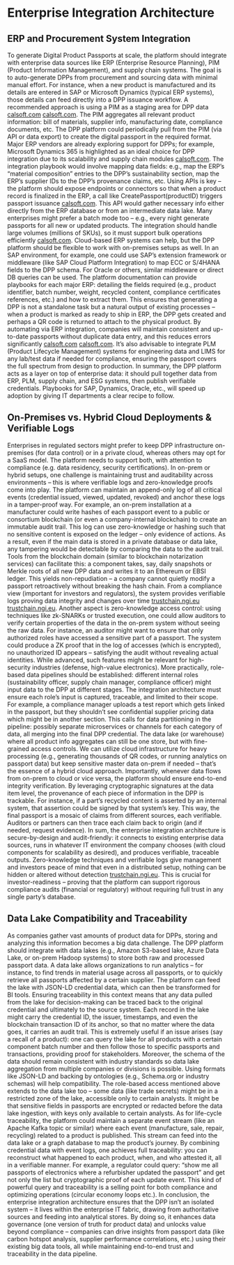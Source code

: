 # Enterprise Integration Architecture

## ERP and Procurement System Integration
To generate Digital Product Passports at scale, the platform should integrate with enterprise data sources like ERP (Enterprise Resource Planning), PIM (Product Information Management), and supply chain systems. The goal is to auto-generate DPPs from procurement and sourcing data with minimal manual effort. For instance, when a new product is manufactured and its details are entered in SAP or Microsoft Dynamics (typical ERP systems), those details can feed directly into a DPP issuance workflow. A recommended approach is using a PIM as a staging area for DPP data [calsoft.com](https://www.calsoft.com) [calsoft.com](https://www.calsoft.com). The PIM aggregates all relevant product information: bill of materials, supplier info, manufacturing date, compliance documents, etc. The DPP platform could periodically pull from the PIM (via API or data export) to create the digital passport in the required format. Major ERP vendors are already exploring support for DPPs; for example, Microsoft Dynamics 365 is highlighted as an ideal choice for DPP integration due to its scalability and supply chain modules [calsoft.com](https://www.calsoft.com). The integration playbook would involve mapping data fields: e.g., map the ERP’s “material composition” entries to the DPP’s sustainability section, map the ERP’s supplier IDs to the DPP’s provenance claims, etc. Using APIs is key – the platform should expose endpoints or connectors so that when a product record is finalized in the ERP, a call like CreatePassport(productID) triggers passport issuance [calsoft.com](https://www.calsoft.com). This API would gather necessary info either directly from the ERP database or from an intermediate data lake. Many enterprises might prefer a batch mode too – e.g., every night generate passports for all new or updated products. The integration should handle large volumes (millions of SKUs), so it must support bulk operations efficiently [calsoft.com](https://www.calsoft.com). Cloud-based ERP systems can help, but the DPP platform should be flexible to work with on-premises setups as well. In an SAP environment, for example, one could use SAP’s extension framework or middleware (like SAP Cloud Platform Integration) to map ECC or S/4HANA fields to the DPP schema. For Oracle or others, similar middleware or direct DB queries can be used. The platform documentation can provide playbooks for each major ERP: detailing the fields required (e.g., product identifier, batch number, weight, recycled content, compliance certificates references, etc.) and how to extract them. This ensures that generating a DPP is not a standalone task but a natural output of existing processes – when a product is marked as ready to ship in ERP, the DPP gets created and perhaps a QR code is returned to attach to the physical product. By automating via ERP integration, companies will maintain consistent and up-to-date passports without duplicate data entry, and this reduces errors significantly [calsoft.com](https://www.calsoft.com) [calsoft.com](https://www.calsoft.com). It’s also advisable to integrate PLM (Product Lifecycle Management) systems for engineering data and LIMS for any lab/test data if needed for compliance, ensuring the passport covers the full spectrum from design to production. In summary, the DPP platform acts as a layer on top of enterprise data: it should pull together data from ERP, PLM, supply chain, and ESG systems, then publish verifiable credentials. Playbooks for SAP, Dynamics, Oracle, etc., will speed up adoption by giving IT departments a clear recipe to follow.

## On-Premises vs. Hybrid Cloud Deployments & Verifiable Logs
Enterprises in regulated sectors might prefer to keep DPP infrastructure on-premises (for data control) or in a private cloud, whereas others may opt for a SaaS model. The platform needs to support both, with attention to compliance (e.g. data residency, security certifications). In on-prem or hybrid setups, one challenge is maintaining trust and auditability across environments – this is where verifiable logs and zero-knowledge proofs come into play. The platform can maintain an append-only log of all critical events (credential issued, viewed, updated, revoked) and anchor these logs in a tamper-proof way. For example, an on-prem installation at a manufacturer could write hashes of each passport event to a public or consortium blockchain (or even a company-internal blockchain) to create an immutable audit trail. This log can use zero-knowledge or hashing such that no sensitive content is exposed on the ledger – only evidence of actions. As a result, even if the main data is stored in a private database or data lake, any tampering would be detectable by comparing the data to the audit trail. Tools from the blockchain domain (similar to blockchain notarization services) can facilitate this: a component takes, say, daily snapshots or Merkle roots of all new DPP data and writes it to an Ethereum or EBSI ledger. This yields non-repudiation – a company cannot quietly modify a passport retroactively without breaking the hash chain. From a compliance view (important for investors and regulators), the system provides verifiable logs proving data integrity and changes over time [trustchain.ngi.eu](https://trustchain.ngi.eu) [trustchain.ngi.eu](https://trustchain.ngi.eu). Another aspect is zero-knowledge access control: using techniques like zk-SNARKs or trusted execution, one could allow auditors to verify certain properties of the data in the on-prem system without seeing the raw data. For instance, an auditor might want to ensure that only authorized roles have accessed a sensitive part of a passport. The system could produce a ZK proof that in the log of accesses (which is encrypted), no unauthorized ID appears – satisfying the audit without revealing actual identities. While advanced, such features might be relevant for high-security industries (defense, high-value electronics). More practically, role-based data pipelines should be established: different internal roles (sustainability officer, supply chain manager, compliance officer) might input data to the DPP at different stages. The integration architecture must ensure each role’s input is captured, traceable, and limited to their scope. For example, a compliance manager uploads a test report which gets linked in the passport, but they shouldn’t see confidential supplier pricing data which might be in another section. This calls for data partitioning in the pipeline: possibly separate microservices or channels for each category of data, all merging into the final DPP credential. The data lake (or warehouse) where all product info aggregates can still be one store, but with fine-grained access controls. We can utilize cloud infrastructure for heavy processing (e.g., generating thousands of QR codes, or running analytics on passport data) but keep sensitive master data on-prem if needed – that’s the essence of a hybrid cloud approach. Importantly, whenever data flows from on-prem to cloud or vice versa, the platform should ensure end-to-end integrity verification. By leveraging cryptographic signatures at the data item level, the provenance of each piece of information in the DPP is trackable. For instance, if a part’s recycled content is asserted by an internal system, that assertion could be signed by that system’s key. This way, the final passport is a mosaic of claims from different sources, each verifiable. Auditors or partners can then trace each claim back to origin (and if needed, request evidence). In sum, the enterprise integration architecture is secure-by-design and audit-friendly: it connects to existing enterprise data sources, runs in whatever IT environment the company chooses (with cloud components for scalability as desired), and produces verifiable, traceable outputs. Zero-knowledge techniques and verifiable logs give management and investors peace of mind that even in a distributed setup, nothing can be hidden or altered without detection [trustchain.ngi.eu](https://trustchain.ngi.eu). This is crucial for investor-readiness – proving that the platform can support rigorous compliance audits (financial or regulatory) without requiring full trust in any single party’s database.

## Data Lake Compatibility and Traceability
As companies gather vast amounts of product data for DPPs, storing and analyzing this information becomes a big data challenge. The DPP platform should integrate with data lakes (e.g., Amazon S3-based lake, Azure Data Lake, or on-prem Hadoop systems) to store both raw and processed passport data. A data lake allows organizations to run analytics – for instance, to find trends in material usage across all passports, or to quickly retrieve all passports affected by a certain supplier. The platform can feed the lake with JSON-LD credential data, which can then be transformed for BI tools. Ensuring traceability in this context means that any data pulled from the lake for decision-making can be traced back to the original credential and ultimately to the source system. Each record in the lake might carry the credential ID, the issuer, timestamps, and even the blockchain transaction ID of its anchor, so that no matter where the data goes, it carries an audit trail. This is extremely useful if an issue arises (say a recall of a product): one can query the lake for all products with a certain component batch number and then follow those to specific passports and transactions, providing proof for stakeholders. Moreover, the schema of the data should remain consistent with industry standards so data lake aggregation from multiple companies or divisions is possible. Using formats like JSON-LD and backing by ontologies (e.g., Schema.org or industry schemas) will help compatibility. The role-based access mentioned above extends to the data lake too – some data (like trade secrets) might be in a restricted zone of the lake, accessible only to certain analysts. It might be that sensitive fields in passports are encrypted or redacted before the data lake ingestion, with keys only available to certain analysts. As for life-cycle traceability, the platform could maintain a separate event stream (like an Apache Kafka topic or similar) where each event (manufacture, sale, repair, recycling) related to a product is published. This stream can feed into the data lake or a graph database to map the product’s journey. By combining credential data with event logs, one achieves full traceability: you can reconstruct what happened to each product, when, and who attested it, all in a verifiable manner. For example, a regulator could query: “show me all passports of electronics where a refurbisher updated the passport” and get not only the list but cryptographic proof of each update event. This kind of powerful query and traceability is a selling point for both compliance and optimizing operations (circular economy loops etc.). In conclusion, the enterprise integration architecture ensures that the DPP isn’t an isolated system – it lives within the enterprise IT fabric, drawing from authoritative sources and feeding into analytical stores. By doing so, it enhances data governance (one version of truth for product data) and unlocks value beyond compliance – companies can drive insights from passport data (like carbon hotspot analysis, supplier performance correlations, etc.) using their existing big data tools, all while maintaining end-to-end trust and traceability in the data pipeline.
